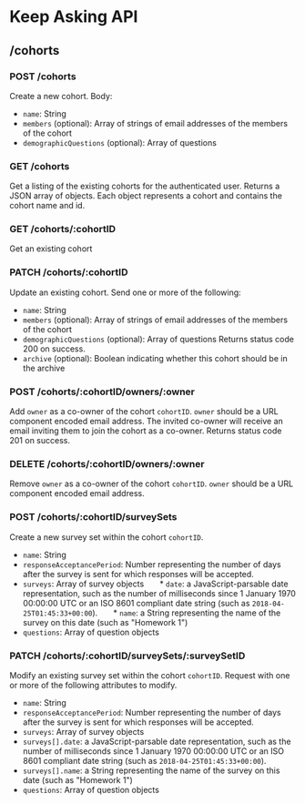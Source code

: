 # Keep Asking API

## /cohorts

### POST /cohorts
Create a new cohort. Body:
* `name`: String
* `members` (optional): Array of strings of email addresses of the members of the cohort
* `demographicQuestions` (optional): Array of questions

### GET /cohorts
Get a listing of the existing cohorts for the authenticated user. Returns a JSON array of objects. Each object represents a cohort and contains the cohort name and id.

### GET /cohorts/:cohortID
Get an existing cohort

### PATCH /cohorts/:cohortID
Update an existing cohort. Send one or more of the following:
* `name`: String
* `members` (optional): Array of strings of email addresses of the members of the cohort
* `demographicQuestions` (optional): Array of questions
Returns status code 200 on success.
* `archive` (optional): Boolean indicating whether this cohort should be in the archive

### POST /cohorts/:cohortID/owners/:owner
Add `owner` as a co-owner of the cohort `cohortID`. `owner` should be a URL component encoded email address. The invited co-owner will receive an email inviting them to join the cohort as a co-owner. Returns status code 201 on success.

### DELETE /cohorts/:cohortID/owners/:owner
Remove `owner` as a co-owner of the cohort `cohortID`. `owner` should be a URL component encoded email address.

### POST /cohorts/:cohortID/surveySets
Create a new survey set within the cohort `cohortID`.
* `name`: String
* `responseAcceptancePeriod`: Number representing the number of days after the survey is sent for which responses will be accepted.
* `surveys`: Array of survey objects
&nbsp;&nbsp;&nbsp;&nbsp;&nbsp;&nbsp;* `date`: a JavaScript-parsable date representation, such as the number of milliseconds since 1 January 1970 00:00:00 UTC or an ISO 8601 compliant date string (such as `2018-04-25T01:45:33+00:00`).
&nbsp;&nbsp;&nbsp;&nbsp;&nbsp;&nbsp;* `name`: a String representing the name of the survey on this date (such as "Homework 1")
* `questions`: Array of question objects

### PATCH /cohorts/:cohortID/surveySets/:surveySetID
Modify an existing survey set within the cohort `cohortID`. Request with one or more of the following attributes to modify.
* `name`: String
* `responseAcceptancePeriod`: Number representing the number of days after the survey is sent for which responses will be accepted.
* `surveys`: Array of survey objects
* `surveys[].date`: a JavaScript-parsable date representation, such as the number of milliseconds since 1 January 1970 00:00:00 UTC or an ISO 8601 compliant date string (such as `2018-04-25T01:45:33+00:00`).
* `surveys[].name`: a String representing the name of the survey on this date (such as "Homework 1")
* `questions`: Array of question objects
